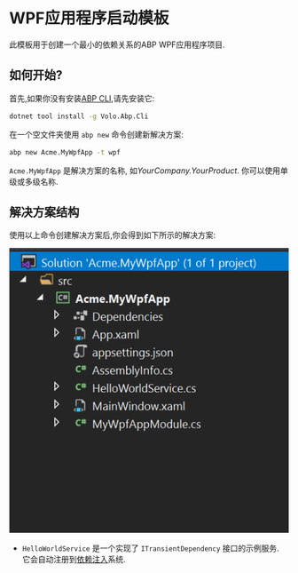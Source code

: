 # WPF应用程序启动模板

此模板用于创建一个最小的依赖关系的ABP WPF应用程序项目.

## 如何开始?

首先,如果你没有安装[ABP CLI](../CLI.md),请先安装它:

````bash
dotnet tool install -g Volo.Abp.Cli
````

在一个空文件夹使用 `abp new` 命令创建新解决方案:

````bash
abp new Acme.MyWpfApp -t wpf
````

`Acme.MyWpfApp`  是解决方案的名称,  如*YourCompany.YourProduct*. 你可以使用单级或多级名称.

## 解决方案结构

使用以上命令创建解决方案后,你会得到如下所示的解决方案:

![basic-wpf-application-solution](../images/basic-wpf-application-solution.png)

* `HelloWorldService` 是一个实现了 `ITransientDependency` 接口的示例服务. 它会自动注册到[依赖注入](../Dependency-Injection.md)系统.